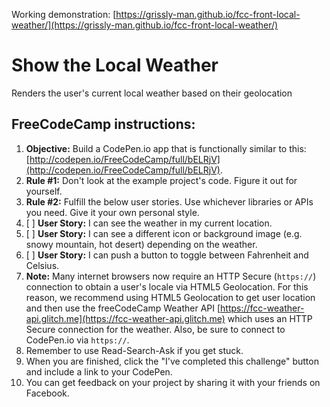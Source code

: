 Working demonstration: [https://grissly-man.github.io/fcc-front-local-weather/](https://grissly-man.github.io/fcc-front-local-weather/)

# Show the Local Weather

Renders the user's current local weather based on their geolocation

## FreeCodeCamp instructions:

1. **Objective:** Build a CodePen.io app that is functionally similar to this: [http://codepen.io/FreeCodeCamp/full/bELRjV](http://codepen.io/FreeCodeCamp/full/bELRjV).
2. **Rule #1:** Don't look at the example project's code. Figure it out for yourself.
3. **Rule #2:** Fulfill the below user stories. Use whichever libraries or APIs you need. Give it your own personal style.
4. [ ] **User Story:** I can see the weather in my current location.
5. [ ] **User Story:** I can see a different icon or background image (e.g. snowy mountain, hot desert) depending on the weather.
6. [ ] **User Story:** I can push a button to toggle between Fahrenheit and Celsius.
7. **Note:** Many internet browsers now require an HTTP Secure (`https://`) connection to obtain a user's locale via HTML5 Geolocation. For this reason, we recommend using HTML5 Geolocation to get user location and then use the freeCodeCamp Weather API [https://fcc-weather-api.glitch.me](https://fcc-weather-api.glitch.me) which uses an HTTP Secure connection for the weather. Also, be sure to connect to CodePen.io via `https://`.
8. Remember to use Read-Search-Ask if you get stuck.
9. When you are finished, click the "I've completed this challenge" button and include a link to your CodePen.
10. You can get feedback on your project by sharing it with your friends on Facebook.